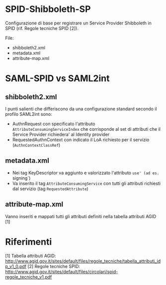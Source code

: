 # SPID-Shibboleth-SP

Configurazione di base per registrare un Service Provider Shibboleth in SPID (rif. Regole tecniche SPID [2]).

File:
* shibboleth2.xml
* metadata.xml
* attribute-map.xml

# SAML-SPID vs SAML2int

## shibboleth2.xml

I punti salienti che differiscono da una configurazione standard secondo il profilo SAML2int sono:
* AuthnRequest con specificato l'attributo `AttributeConsumingServiceIndex` che corrisponde al set di attributi che il Service Provider richiedera' al Identity provider
* RequestedAuthnContext con indicato il LoA richiesto per il servizio (`AuthnContextClassRef`)

## metadata.xml

* Nei tag KeyDescriptor va aggiunto e valorizzato l'attributo `use' (ad es. `signing`)
* Va inserito il tag `AttributeConsumingService` con tutti gli attributi richiesti dal servizio (tag `RequestedAttribute`)

## attribute-map.xml

Vanno inseriti e mappati tutti gli attributi definiti nella tabella attributi AGID [1]

# Riferimenti

[1] Tabella attributi AGID: http://www.agid.gov.it/sites/default/files/regole_tecniche/tabella_attributi_idp_v1_0.pdf
[2] Regole tecniche SPID: http://www.agid.gov.it/sites/default/files/circolari/spid-regole_tecniche_v1.pdf
